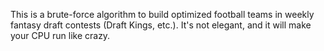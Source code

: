 This is a brute-force algorithm to build optimized football teams in weekly fantasy draft contests (Draft Kings, etc.). It's not elegant, and it will make your CPU run like crazy.
